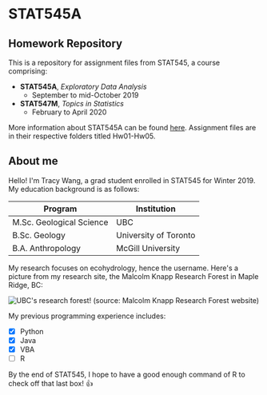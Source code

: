 # STAT545A 
## Homework Repository

This is a repository for assignment files from STAT545, a course comprising:

* **STAT545A**, *Exploratory Data Analysis*
  * September to mid-October 2019
* **STAT547M**, *Topics in Statistics*
  * February to April 2020

More information about STAT545A can be found [here](https://stat545.stat.ubc.ca/#about). Assignment files are in their respective folders titled Hw01-Hw05. 


## About me

Hello! I'm Tracy Wang, a grad student enrolled in STAT545 for Winter 2019. My education background is as follows:

Program | Institution
------- | -----------
M.Sc. Geological Science | UBC
B.Sc. Geology | University of Toronto
B.A. Anthropology | McGill University

My research focuses on ecohydrology, hence the username. Here's a picture from my research site, the Malcolm Knapp Research Forest in Maple Ridge, BC:

![UBC's research forest! (source: Malcolm Knapp Research Forest website)](https://www.mkrf.forestry.ubc.ca/files/2018/10/10347411_1619558798054747_7164455525249982025_n.png)

My previous programming experience includes:
- [x] Python
- [x] Java
- [x] VBA
- [ ] R

By the end of STAT545, I hope to have a good enough command of R to check off that last box! :thumbsup:

